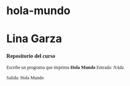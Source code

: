 # hola-mundo
# Lina Garza
<div style="font-family:verdana; font-size:12px">
  <h3> Repositorio del curso </h3>
  Escribe un programa que imprima <b>Hola Mundo</b>
  Entrada:
  <i>NAda</i>
  
  Salida:
  Hola Mundo
  </div>
